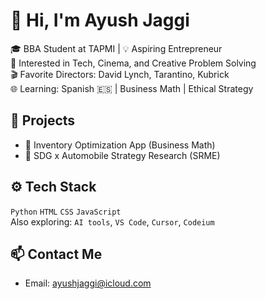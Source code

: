 # 👋 Hi, I'm Ayush Jaggi

🎓 BBA Student at TAPMI | 💡 Aspiring Entrepreneur  
🧠 Interested in Tech, Cinema, and Creative Problem Solving  
🎬 Favorite Directors: David Lynch, Tarantino, Kubrick  
🌐 Learning: Spanish 🇪🇸 | Business Math | Ethical Strategy  

## 🚀 Projects
- 📱 Inventory Optimization App (Business Math)
- 🧠 SDG x Automobile Strategy Research (SRME)

## ⚙️ Tech Stack
`Python` `HTML` `CSS` `JavaScript`  
Also exploring: `AI tools`, `VS Code`, `Cursor`, `Codeium`

## 📫 Contact Me
- Email: ayushjaggi@icloud.com
